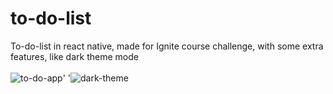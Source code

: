 # to-do-list
To-do-list in react native, made for Ignite course challenge, with some extra features, like dark theme mode
<br/>  
![to-do-app](https://i.imgur.com/4vg9no0l.jpg)'                         '![dark-theme](https://i.imgur.com/TK3IEbPl.jpg)
